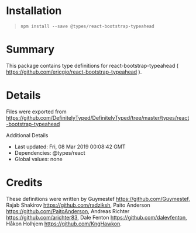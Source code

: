 # Installation
> `npm install --save @types/react-bootstrap-typeahead`

# Summary
This package contains type definitions for react-bootstrap-typeahead ( https://github.com/ericgio/react-bootstrap-typeahead ).

# Details
Files were exported from https://github.com/DefinitelyTyped/DefinitelyTyped/tree/master/types/react-bootstrap-typeahead

Additional Details
 * Last updated: Fri, 08 Mar 2019 00:08:42 GMT
 * Dependencies: @types/react
 * Global values: none

# Credits
These definitions were written by Guymestef <https://github.com/Guymestef>, Rajab Shakirov <https://github.com/radziksh>, Paito Anderson <https://github.com/PaitoAnderson>, Andreas Richter <https://github.com/arichter83>, Dale Fenton <https://github.com/dalevfenton>, Håkon Holhjem <https://github.com/KngHawkon>.
